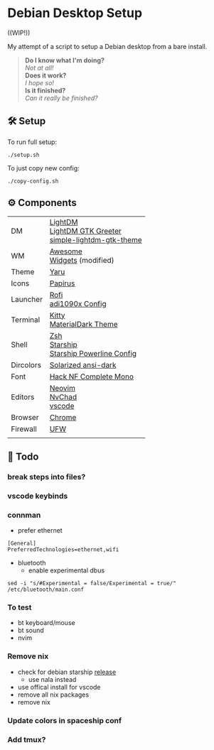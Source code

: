 # Debian Desktop Setup

((WIP!))

My attempt of a script to setup a Debian desktop from a bare install.

> **Do I know what I'm doing?**<br/>
> *Not at all!*<br/>
> **Does it work?**<br/>
> *I hope so!*<br/>
> **Is it finished?**<br/>
> *Can it really be finished?*<br/>

## 🛠️ Setup
To run full setup:
```
./setup.sh
```
To just copy new config:
```
./copy-config.sh
```

## ⚙️ Components
 |  |  |
 | --- | --- |
 | DM | [LightDM](https://github.com/canonical/lightdm) <br/> [LightDM GTK Greeter](https://github.com/Xubuntu/lightdm-gtk-greeter) <br/>[simple-lightdm-gtk-theme](https://github.com/freande/simple-lightdm-gtk-theme) |
 | WM | [Awesome](https://awesomewm.org/) <br/> [Widgets](https://github.com/streetturtle/awesome-wm-widgets) (modified)|
 | Theme | [Yaru](https://github.com/ubuntu/yaru) |
 | Icons | [Papirus](https://github.com/PapirusDevelopmentTeam/papirus-icon-theme) |
 | Launcher | [Rofi](https://github.com/davatorium/rofi) <br/> [adi1090x Config](https://github.com/adi1090x/rofi) |
 | Terminal | [Kitty](https://github.com/kovidgoyal/kitty) <br/> [MaterialDark Theme](https://github.com/dexpota/kitty-themes) |
 | Shell | [Zsh](https://www.zsh.org/) <br/> [Starship](https://starship.rs/) <br/> [Starship Powerline Config](https://github.com/freande/starship-powerline-config) |
 | Dircolors | [Solarized ansi-dark](https://github.com/seebi/dircolors-solarized)
 | Font | [Hack NF Complete Mono](https://github.com/ryanoasis/nerd-fonts.git) |
 | Editors | [Neovim](https://neovim.io/) <br/> [NvChad](https://github.com/NvChad/NvChad) <br/> [vscode](https://code.visualstudio.com/) |
 | Browser | [Chrome](https://www.google.com/chrome/) |
 | Firewall | [UFW](https://manpages.ubuntu.com/manpages/bionic/en/man8/ufw.8.html) |
 |  |  |

 
## 📝 Todo
### break steps into files?
### vscode keybinds
### connman
- prefer ethernet
```
[General]
PreferredTechnologies=ethernet,wifi
```
- bluetooth
  - enable experimental dbus
```
sed -i "s/#Experimental = false/Experimental = true/" /etc/bluetooth/main.conf
```
### To test
- bt keyboard/mouse
- bt sound
- nvim
### Remove nix
- check for debian starship [release](https://bugs.debian.org/cgi-bin/bugreport.cgi?bug=946187)
  - use nala instead
- use offical install for vscode
- remove all nix packages
- remove nix
### Update colors in spaceship conf
### Add tmux?